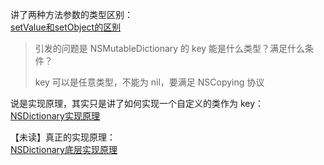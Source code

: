 讲了两种方法参数的类型区别：  
[setValue和setObject的区别](https://blog.csdn.net/reylen/article/details/8666522)

>引发的问题是 NSMutableDictionary 的 key 能是什么类型？满足什么条件？  
>
>key 可以是任意类型，不能为 nil，要满足 NSCopying 协议  

  
说是实现原理，其实只是讲了如何实现一个自定义的类作为 key：  
[NSDictionary实现原理](https://blog.csdn.net/linshaolie/article/details/41494303)

【未读】真正的实现原理：  
[NSDictionary底层实现原理](https://juejin.im/post/5b03cc6e6fb9a07acf567bb8)